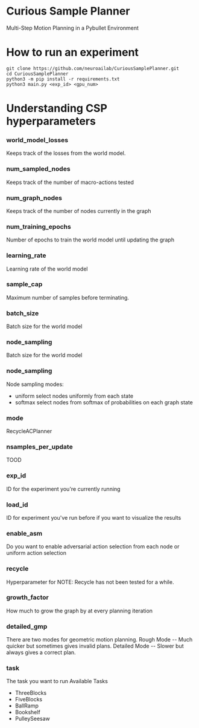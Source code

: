 # Curious Sample Planner
Multi-Step Motion Planning in a Pybullet Environment


# How to run an experiment
```
git clone https://github.com/neuroailab/CuriousSamplePlanner.git
cd CuriousSamplePlanner
python3 -m pip install -r requirements.txt
python3 main.py <exp_id> <gpu_num>
```


# Understanding CSP hyperparameters

### world_model_losses
Keeps track of the losses from the world model. 

### num_sampled_nodes
Keeps track of the number of macro-actions tested

### num_graph_nodes
Keeps track of the number of nodes currently in the graph

### num_training_epochs
Number of epochs to train the world model until updating the graph

### learning_rate
Learning rate of the world model

### sample_cap
Maximum number of samples before terminating.

### batch_size
Batch size for the world model

### node_sampling
Batch size for the world model

### node_sampling
Node sampling modes:
- uniform select nodes uniformly from each state
- softmax select nodes from softmax of probabilities on each graph state

### mode
RecycleACPlanner

### nsamples_per_update
TOOD

### exp_id
ID for the experiment you're currently running

### load_id
ID for experiment you've run before if you want to visualize the results

### enable_asm
Do you want to enable adversarial action selection from each node or uniform action selection

### recycle
Hyperparameter for 
NOTE: Recycle has not been tested for a while.

### growth_factor
How much to grow the graph by at every planning iteration

### detailed_gmp
There are two modes for geometric motion planning.
Rough Mode -- Much quicker but sometimes gives invalid plans. 
Detailed Mode -- Slower but always gives a correct plan.

### task
The task you want to run
Available Tasks
- ThreeBlocks
- FiveBlocks
- BallRamp
- Bookshelf
- PulleySeesaw